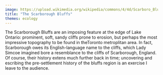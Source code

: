 ```yaml
---
image: https://upload.wikimedia.org/wikipedia/commons/4/4d/Scarboro_Bluffs_in_1909.jpg
title: "The Scarborough Bluffs"
themes: ecology
---
```


The Scarborough Bluffs are an imposing feature at the edge of Lake Ontario: prominent, soft, sandy cliffs prone to erosion, but perhaps the most impressive topography to be found in theToronto metroplitan area. In fact, Scarborough owes its English-language name to the cliffs, which Lady Simcoe imagined bore a resemblance to the cliffs of Scarborough, England.  Of course, their history extens much further back in time; uncovering and escribing the pre-settlement history of the bluffs region is an exercise I leave to the audience. 

    
